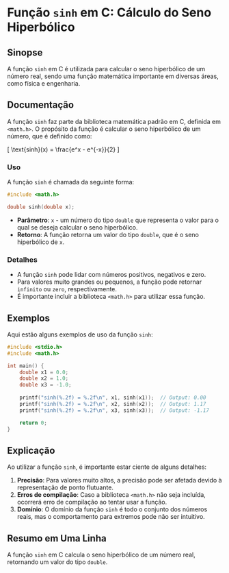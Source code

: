 <!--
Meta Description: # Função `sinh` em C: Cálculo do Seno Hiperbólico ## Sinopse A função `sinh` em C é utilizada para calcular o seno hiperbólico de um número real, send...
Meta Keywords: sinh, função, double, seno, hiperbólico
-->

# Função `sinh` em C: Cálculo do Seno Hiperbólico

## Sinopse
A função `sinh` em C é utilizada para calcular o seno hiperbólico de um número real, sendo uma função matemática importante em diversas áreas, como física e engenharia.

## Documentação
A função `sinh` faz parte da biblioteca matemática padrão em C, definida em `<math.h>`. O propósito da função é calcular o seno hiperbólico de um número, que é definido como:

\[ \text{sinh}(x) = \frac{e^x - e^{-x}}{2} \]

### Uso
A função `sinh` é chamada da seguinte forma:

```c
#include <math.h>

double sinh(double x);
```

- **Parâmetro**: `x` - um número do tipo `double` que representa o valor para o qual se deseja calcular o seno hiperbólico.
- **Retorno**: A função retorna um valor do tipo `double`, que é o seno hiperbólico de `x`.

### Detalhes
- A função `sinh` pode lidar com números positivos, negativos e zero.
- Para valores muito grandes ou pequenos, a função pode retornar `infinito` ou `zero`, respectivamente.
- É importante incluir a biblioteca `<math.h>` para utilizar essa função.

## Exemplos
Aqui estão alguns exemplos de uso da função `sinh`:

```c
#include <stdio.h>
#include <math.h>

int main() {
    double x1 = 0.0;
    double x2 = 1.0;
    double x3 = -1.0;
    
    printf("sinh(%.2f) = %.2f\n", x1, sinh(x1));  // Output: 0.00
    printf("sinh(%.2f) = %.2f\n", x2, sinh(x2));  // Output: 1.17
    printf("sinh(%.2f) = %.2f\n", x3, sinh(x3));  // Output: -1.17

    return 0;
}
```

## Explicação
Ao utilizar a função `sinh`, é importante estar ciente de alguns detalhes:

1. **Precisão**: Para valores muito altos, a precisão pode ser afetada devido à representação de ponto flutuante.
2. **Erros de compilação**: Caso a biblioteca `<math.h>` não seja incluída, ocorrerá erro de compilação ao tentar usar a função.
3. **Domínio**: O domínio da função `sinh` é todo o conjunto dos números reais, mas o comportamento para extremos pode não ser intuitivo.

## Resumo em Uma Linha
A função `sinh` em C calcula o seno hiperbólico de um número real, retornando um valor do tipo `double`.